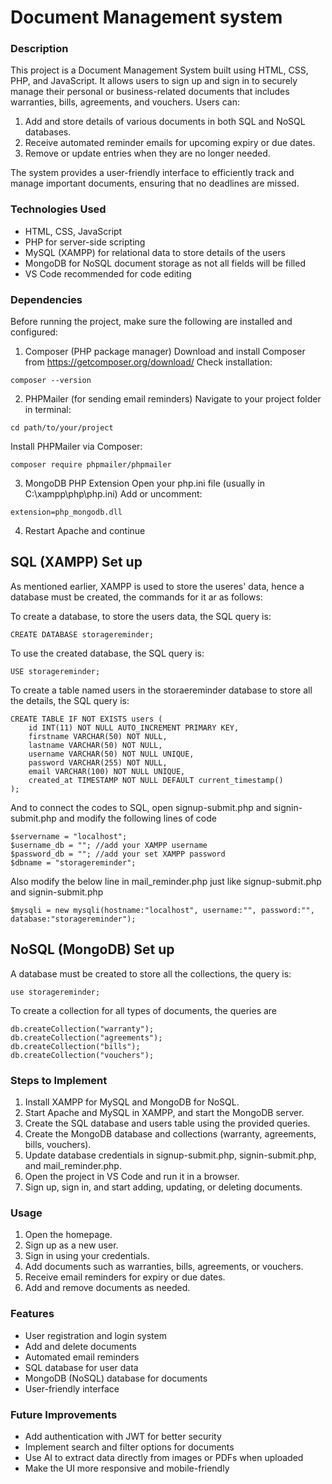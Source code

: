 # Document Management system

### Description

This project is a Document Management System built using HTML, CSS, PHP, and JavaScript. It allows users to sign up and sign in to securely manage their personal or business-related documents that includes warranties, bills, agreements, and vouchers. Users can:

1. Add and store details of various documents in both SQL and NoSQL databases.
2. Receive automated reminder emails for upcoming expiry or due dates.
3. Remove or update entries when they are no longer needed.
   
The system provides a user-friendly interface to efficiently track and manage important documents, ensuring that no deadlines are missed.

### Technologies Used

- HTML, CSS, JavaScript
- PHP for server-side scripting
- MySQL (XAMPP) for relational data to store details of the users
- MongoDB for NoSQL document storage as not all fields will be filled
- VS Code recommended for code editing

### Dependencies

Before running the project, make sure the following are installed and configured:

1. Composer (PHP package manager)
Download and install Composer from https://getcomposer.org/download/
Check installation:
```
composer --version
```

2. PHPMailer (for sending email reminders)
Navigate to your project folder in terminal:
```
cd path/to/your/project
```
Install PHPMailer via Composer:
```
composer require phpmailer/phpmailer
```

3. MongoDB PHP Extension
Open your php.ini file (usually in C:\xampp\php\php.ini)
Add or uncomment:
```
extension=php_mongodb.dll
```

4. Restart Apache and continue

## SQL (XAMPP) Set up

As mentioned earlier, XAMPP is used to store the useres' data, hence a database must be created, the commands for it ar as follows:

To create a database, to store the users data, the SQL query is:

```
CREATE DATABASE storagereminder;
```

To use the created database, the SQL query is:

```
USE storagereminder;
```

To create a table named users in the storaereminder database to store all the details, the SQL query is:

```
CREATE TABLE IF NOT EXISTS users (
    id INT(11) NOT NULL AUTO_INCREMENT PRIMARY KEY,
    firstname VARCHAR(50) NOT NULL,
    lastname VARCHAR(50) NOT NULL,
    username VARCHAR(50) NOT NULL UNIQUE,
    password VARCHAR(255) NOT NULL,
    email VARCHAR(100) NOT NULL UNIQUE,
    created_at TIMESTAMP NOT NULL DEFAULT current_timestamp()
);
```
And to connect the codes to SQL, open signup-submit.php and signin-submit.php and modify the following lines of code 

```
$servername = "localhost";
$username_db = ""; //add your XAMPP username
$password_db = ""; //add your set XAMPP password
$dbname = "storagereminder";
```

Also modify the below line in mail_reminder.php just like signup-submit.php and signin-submit.php

```
$mysqli = new mysqli(hostname:"localhost", username:"", password:"", database:"storagereminder");
```

## NoSQL (MongoDB) Set up

A database must be created to store all the collections, the query is:

```
use storagereminder;
```

To create a collection for all types of documents, the queries are 

```
db.createCollection("warranty");
db.createCollection("agreements");
db.createCollection("bills");
db.createCollection("vouchers");
```

### Steps to Implement

1. Install XAMPP for MySQL and MongoDB for NoSQL.
2. Start Apache and MySQL in XAMPP, and start the MongoDB server.
3. Create the SQL database and users table using the provided queries.
4. Create the MongoDB database and collections (warranty, agreements, bills, vouchers).
5. Update database credentials in signup-submit.php, signin-submit.php, and mail_reminder.php.
6. Open the project in VS Code and run it in a browser.
7. Sign up, sign in, and start adding, updating, or deleting documents.

### Usage

1. Open the homepage.
2. Sign up as a new user.
3. Sign in using your credentials.
4. Add documents such as warranties, bills, agreements, or vouchers.
5. Receive email reminders for expiry or due dates.
6. Add and remove documents as needed.

### Features

- User registration and login system
- Add and delete documents
- Automated email reminders
- SQL database for user data
- MongoDB (NoSQL) database for documents
- User-friendly interface

### Future Improvements

- Add authentication with JWT for better security
- Implement search and filter options for documents
- Use AI to extract data directly from images or PDFs when uploaded
- Make the UI more responsive and mobile-friendly

